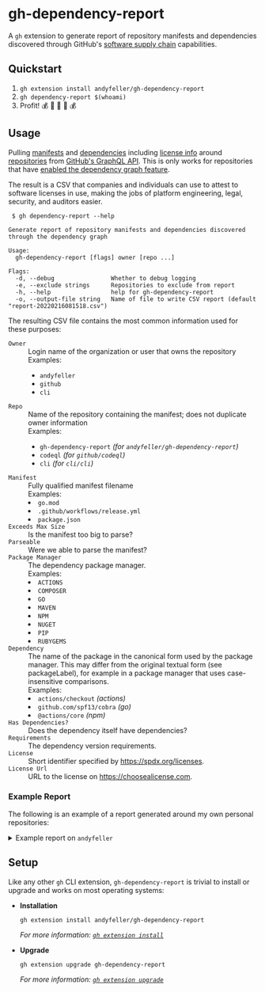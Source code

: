 # gh-dependency-report

A `gh` extension to generate report of repository manifests and dependencies discovered through GitHub's [software supply chain](https://docs.github.com/en/code-security/supply-chain-security) capabilities.

## Quickstart

1. `gh extension install andyfeller/gh-dependency-report`
1. `gh dependency-report $(whoami)`
1. Profit! :moneybag: :money_with_wings: :money_mouth_face: :money_with_wings: :moneybag:

## Usage

Pulling [manifests](https://docs.github.com/en/graphql/reference/objects#dependencygraphmanifest) and [dependencies](https://docs.github.com/en/graphql/reference/objects#dependencygraphdependency) including [license info](https://docs.github.com/en/graphql/reference/objects#license) around [repositories](https://docs.github.com/en/graphql/reference/objects#repository) from [GitHub's GraphQL API](https://docs.github.com/en/graphql/reference/).  This is only works for repositories that have [enabled the dependency graph feature](https://docs.github.com/en/code-security/supply-chain-security/understanding-your-software-supply-chain/about-the-dependency-graph#enabling-the-dependency-graph).

The result is a CSV that companies and individuals can use to attest to software licenses in use, making the jobs of platform engineering, legal, security, and auditors easier.

```shell
 $ gh dependency-report --help

Generate report of repository manifests and dependencies discovered through the dependency graph

Usage:
  gh-dependency-report [flags] owner [repo ...]

Flags:
  -d, --debug                Whether to debug logging
  -e, --exclude strings      Repositories to exclude from report
  -h, --help                 help for gh-dependency-report
  -o, --output-file string   Name of file to write CSV report (default "report-20220216081518.csv")
```

The resulting CSV file contains the most common information used for these purposes:

<dl>
  <dt><code>Owner</code></dt>
  <dd>Login name of the organization or user that owns the repository</dd>
  <dd>
    Examples:
    <ul>
      <li><code>andyfeller</code></li>
      <li><code>github</code></li>
      <li><code>cli</code></li>
    </ul>
  </dd>

  <dt><code>Repo</code></dt>
  <dd>Name of the repository containing the manifest; does not duplicate owner information</dd>
  <dd>
    Examples:
    <ul>
      <li><code>gh-dependency-report</code> <em>(for <code>andyfeller/gh-dependency-report</code>)</em></li>
      <li><code>codeql</code> <em>(for <code>github/codeql</code>)</em></li>
      <li><code>cli</code> <em>(for <code>cli/cli</code>)</em></li>
    </ul>
  </dd>

  <dt><code>Manifest</code></dt>
  <dd>Fully qualified manifest filename</dd>
  <dd>
    Examples:
      <li><code>go.mod</code></li>
      <li><code>.github/workflows/release.yml</code></li>
      <li><code>package.json</code></li>
  </dd>

  <dt><code>Exceeds Max Size</code></dt>
  <dd>Is the manifest too big to parse?</dd>

  <dt><code>Parseable</code></dt>
  <dd>Were we able to parse the manifest?</dd>

  <dt><code>Package Manager</code></dt>
  <dd>The dependency package manager.</dd>
  <dd>
    Examples:
      <li><code>ACTIONS</code></li>
      <li><code>COMPOSER</code></li>
      <li><code>GO</code></li>
      <li><code>MAVEN</code></li>
      <li><code>NPM</code></li>
      <li><code>NUGET</code></li>
      <li><code>PIP</code></li>
      <li><code>RUBYGEMS</code></li>
  </dd>

  <dt><code>Dependency</code></dt>
  <dd>
    The name of the package in the canonical form used by the package manager.  This may differ from the original textual form (see packageLabel), for example in a package manager that uses case-insensitive comparisons.
  </dd>
  <dd>
    Examples:
      <li><code>actions/checkout</code> <em>(actions)</em></li>
      <li><code>github.com/spf13/cobra</code> <em>(go)</em></li>
      <li><code>@actions/core</code> <em>(npm)</em></li>
  </dd>

  <dt><code>Has Dependencies?</code></dt>
  <dd>Does the dependency itself have dependencies?</dd>

  <dt><code>Requirements</code></dt>
  <dd>The dependency version requirements.</dd>

  <dt><code>License</code></dt>
  <dd>Short identifier specified by <a href="https://spdx.org/licenses">https://spdx.org/licenses</a>.</dd>

  <dt><code>License Url</code></dt>
  <dd>URL to the license on <a href="https://choosealicense.com">https://choosealicense.com</a>.</dd>
</dl>

### Example Report

The following is an example of a report generated around my own personal repositories:

<details>
  <summary>Example report on <code>andyfeller</code></summary>

  ```
  Owner,Repo,Manifest,Exceeds Max Size,Parseable,Package Manager,Dependency,Has Dependencies?,Requirements,License,License Url
  andyfeller,gh-dependency-report,go.mod,false,true,GO,github.com/cli/go-gh,true,= 0.0.2-0.20211206104242-8180ab76d996,MIT,http://choosealicense.com/licenses/mit/
  andyfeller,gh-dependency-report,go.mod,false,true,GO,github.com/cli/safeexec,false,= 1.0.0,,
  andyfeller,gh-dependency-report,go.mod,false,true,GO,github.com/cli/shurcooL-graphql,true,= 0.0.1,MIT,http://choosealicense.com/licenses/mit/
  andyfeller,gh-dependency-report,go.mod,false,true,GO,github.com/henvic/httpretty,false,= 0.0.6,MIT,http://choosealicense.com/licenses/mit/
  andyfeller,gh-dependency-report,go.mod,false,true,GO,github.com/inconshreveable/mousetrap,false,= 1.0.0,,
  andyfeller,gh-dependency-report,go.mod,false,true,GO,github.com/spf13/cobra,true,= 1.3.0,Apache-2.0,http://choosealicense.com/licenses/apache-2.0/
  andyfeller,gh-dependency-report,go.mod,false,true,GO,github.com/spf13/pflag,false,= 1.0.5,,
  andyfeller,gh-dependency-report,go.mod,false,true,GO,go.uber.org/atomic,true,= 1.9.0,MIT,http://choosealicense.com/licenses/mit/
  andyfeller,gh-dependency-report,go.mod,false,true,GO,go.uber.org/multierr,true,= 1.7.0,MIT,http://choosealicense.com/licenses/mit/
  andyfeller,gh-dependency-report,go.mod,false,true,GO,go.uber.org/zap,true,= 1.20.0,MIT,http://choosealicense.com/licenses/mit/
  andyfeller,gh-dependency-report,go.mod,false,true,GO,golang.org/x/net,false,= 0.0.0-20211112202133-69e39bad7dc2,,
  andyfeller,gh-dependency-report,go.mod,false,true,GO,gopkg.in/yaml.v3,true,= 3.0.0-20210107192922-496545a6307b,,
  andyfeller,gh-dependency-report,go.sum,false,true,GO,github.com/benbjohnson/clock,false,= v1.1.0,MIT,http://choosealicense.com/licenses/mit/
  andyfeller,gh-dependency-report,go.sum,false,true,GO,github.com/cli/go-gh,true,= v0.0.2-0.20211206104242-8180ab76d996,MIT,http://choosealicense.com/licenses/mit/
  andyfeller,gh-dependency-report,go.sum,false,true,GO,github.com/cli/safeexec,false,= v1.0.0,,
  andyfeller,gh-dependency-report,go.sum,false,true,GO,github.com/cli/shurcooL-graphql,true,= v0.0.1,MIT,http://choosealicense.com/licenses/mit/
  andyfeller,gh-dependency-report,go.sum,false,true,GO,github.com/davecgh/go-spew,false,= v1.1.1,,
  andyfeller,gh-dependency-report,go.sum,false,true,GO,github.com/henvic/httpretty,false,= v0.0.6,MIT,http://choosealicense.com/licenses/mit/
  andyfeller,gh-dependency-report,go.sum,false,true,GO,github.com/inconshreveable/mousetrap,false,= v1.0.0,,
  andyfeller,gh-dependency-report,go.sum,false,true,GO,github.com/kr/pretty,true,= v0.2.0,MIT,http://choosealicense.com/licenses/mit/
  andyfeller,gh-dependency-report,go.sum,false,true,GO,github.com/kr/text,true,= v0.1.0,MIT,http://choosealicense.com/licenses/mit/
  andyfeller,gh-dependency-report,go.sum,false,true,GO,github.com/MakeNowJust/heredoc,false,= v1.0.0,MIT,http://choosealicense.com/licenses/mit/
  andyfeller,gh-dependency-report,go.sum,false,true,GO,github.com/pkg/errors,false,= v0.8.1,BSD-2-Clause,http://choosealicense.com/licenses/bsd-2-clause/
  andyfeller,gh-dependency-report,go.sum,false,true,GO,github.com/pmezard/go-difflib,false,= v1.0.0,NOASSERTION,http://choosealicense.com/licenses/other/
  andyfeller,gh-dependency-report,go.sum,false,true,GO,github.com/spf13/cobra,true,= v1.3.0,Apache-2.0,http://choosealicense.com/licenses/apache-2.0/
  andyfeller,gh-dependency-report,go.sum,false,true,GO,github.com/spf13/pflag,false,= v1.0.5,,
  andyfeller,gh-dependency-report,go.sum,false,true,GO,github.com/stretchr/testify,true,= v1.7.0,MIT,http://choosealicense.com/licenses/mit/
  andyfeller,gh-dependency-report,go.sum,false,true,GO,go.uber.org/atomic,true,= v1.9.0,MIT,http://choosealicense.com/licenses/mit/
  andyfeller,gh-dependency-report,go.sum,false,true,GO,go.uber.org/goleak,true,= v1.1.11,MIT,http://choosealicense.com/licenses/mit/
  andyfeller,gh-dependency-report,go.sum,false,true,GO,go.uber.org/multierr,true,= v1.7.0,MIT,http://choosealicense.com/licenses/mit/
  andyfeller,gh-dependency-report,go.sum,false,true,GO,go.uber.org/zap,true,= v1.20.0,MIT,http://choosealicense.com/licenses/mit/
  andyfeller,gh-dependency-report,go.sum,false,true,GO,golang.org/x/net,false,= v0.0.0-20211112202133-69e39bad7dc2,,
  andyfeller,gh-dependency-report,go.sum,false,true,GO,gopkg.in/check.v1,true,= v1.0.0-20190902080502-41f04d3bba15,,
  andyfeller,gh-dependency-report,go.sum,false,true,GO,gopkg.in/yaml.v2,true,= v2.4.0,,
  andyfeller,gh-dependency-report,go.sum,false,true,GO,gopkg.in/yaml.v3,true,= v3.0.0-20210107192922-496545a6307b,,
  andyfeller,gh-dependency-report,.github/workflows/release.yml,false,true,ACTIONS,actions/checkout,false,= 2,MIT,http://choosealicense.com/licenses/mit/
  andyfeller,gh-dependency-report,.github/workflows/release.yml,false,true,ACTIONS,cli/gh-extension-precompile,false,= 1,MIT,http://choosealicense.com/licenses/mit/
  andyfeller,gh-dependency-report,.github/workflows/release.yml,false,true,ACTIONS,actions/checkout,false,= 2,MIT,http://choosealicense.com/licenses/mit/
  andyfeller,gh-dependency-report,.github/workflows/release.yml,false,true,ACTIONS,cli/gh-extension-precompile,false,= 1,MIT,http://choosealicense.com/licenses/mit/
  ```
</details>


## Setup

Like any other `gh` CLI extension, `gh-dependency-report` is trivial to install or upgrade and works on most operating systems:

- **Installation**

  ```shell
  gh extension install andyfeller/gh-dependency-report
  ```
  
  _For more information: [`gh extension install`](https://cli.github.com/manual/gh_extension_install)_

- **Upgrade**

  ```shell
  gh extension upgrade gh-dependency-report
  ```

  _For more information: [`gh extension upgrade`](https://cli.github.com/manual/gh_extension_upgrade)_